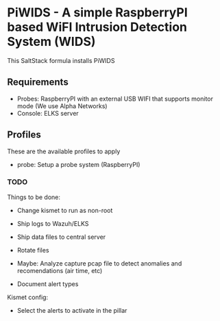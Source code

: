 # PiWIDS - A simple RaspberryPI based  WiFI Intrusion Detection System (WIDS)

This SaltStack formula installs PiWIDS

## Requirements

  * Probes: RaspberryPI with an external USB WIFI that supports monitor mode (We use Alpha Networks)
  * Console: ELKS server

## Profiles

These are the available profiles to apply

  * probe: Setup a probe system (RaspberryPI)

### TODO

Things to be done:

  * Change kismet to run as non-root
  * Ship logs to Wazuh/ELKS
  * Ship data files to central server
  * Rotate files
  * Maybe: Analyze capture pcap file to detect anomalies and recomendations (air time, etc)

  * Document alert types

Kismet config:

  * Select the alerts to activate in the pillar
